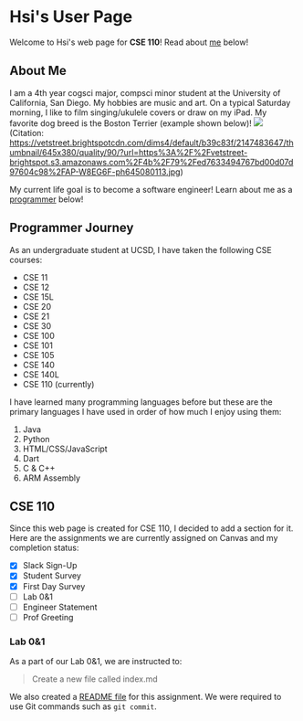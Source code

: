# Hsi's User Page
Welcome to Hsi's web page for **CSE 110**! Read about [me](#about-me) below!

## About Me
I am a 4th year cogsci major, compsci minor student at the University of California, San Diego. My hobbies are music and art. On a typical Saturday morning, I like to film singing/ukulele covers or draw on my iPad. My favorite dog breed is the Boston Terrier (example shown below)! ![](https://vetstreet.brightspotcdn.com/dims4/default/b39c83f/2147483647/thumbnail/645x380/quality/90/?url=https%3A%2F%2Fvetstreet-brightspot.s3.amazonaws.com%2F4b%2F79%2Fed7633494767bd00d07d97604c98%2FAP-W8EG6F-ph645080113.jpg)
(Citation: https://vetstreet.brightspotcdn.com/dims4/default/b39c83f/2147483647/thumbnail/645x380/quality/90/?url=https%3A%2F%2Fvetstreet-brightspot.s3.amazonaws.com%2F4b%2F79%2Fed7633494767bd00d07d97604c98%2FAP-W8EG6F-ph645080113.jpg)

My current life goal is to become a software engineer! Learn about me as a [programmer](#programmer-journey) below!

## Programmer Journey
As an undergraduate student at UCSD, I have taken the following CSE courses:
- CSE 11
- CSE 12
- CSE 15L
- CSE 20
- CSE 21
- CSE 30
- CSE 100
- CSE 101
- CSE 105
- CSE 140
- CSE 140L
- CSE 110 (currently)

I have learned many programming languages before but these are the primary languages I have used in order of how much I enjoy using them:
1. Java
2. Python
3. HTML/CSS/JavaScript
4. Dart
5. C & C++
6. ARM Assembly

## CSE 110
Since this web page is created for CSE 110, I decided to add a section for it. Here are the assignments we are currently assigned on Canvas and my completion status:
- [x] Slack Sign-Up
- [x] Student Survey
- [x] First Day Survey
- [ ] Lab 0&1
- [ ] Engineer Statement
- [ ] Prof Greeting

### Lab 0&1
As a part of our Lab 0&1, we are instructed to:
> Create a new file called index.md

We also created a [README file](README.md) for this assignment. We were required to use Git commands such as `git commit`.
